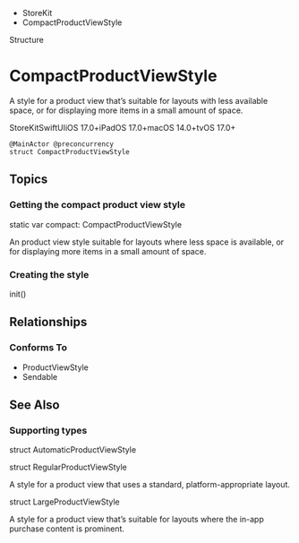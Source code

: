 

- StoreKit
-  CompactProductViewStyle 

Structure

# CompactProductViewStyle

A style for a product view that’s suitable for layouts with less available space, or for displaying more items in a small amount of space.

StoreKitSwiftUIiOS 17.0+iPadOS 17.0+macOS 14.0+tvOS 17.0+

``` source
@MainActor @preconcurrency
struct CompactProductViewStyle
```

## Topics

### Getting the compact product view style

static var compact: CompactProductViewStyle

An product view style suitable for layouts where less space is available, or for displaying more items in a small amount of space.

### Creating the style

init()

## Relationships

### Conforms To

- ProductViewStyle
- Sendable

## See Also

### Supporting types

struct AutomaticProductViewStyle

struct RegularProductViewStyle

A style for a product view that uses a standard, platform-appropriate layout.

struct LargeProductViewStyle

A style for a product view that’s suitable for layouts where the in-app purchase content is prominent.

